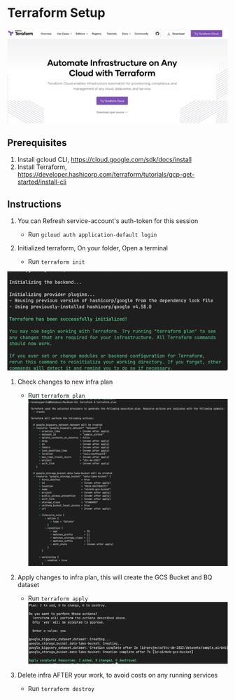# Terraform Setup
![terraform home](../images/terraform_home.png)

## Prerequisites
1. Install gcloud CLI, https://cloud.google.com/sdk/docs/install
2. Install Terraform, https://developer.hashicorp.com/terraform/tutorials/gcp-get-started/install-cli

## Instructions
1. You can Refresh service-account's auth-token for this session
    - Run `gcloud auth application-default login`

2. Initialized terraform, On your folder, Open a terminal
   - Run `terraform init`
   
![terraform plan](../images/terraform_init.png)

1. Check changes to new infra plan
   - Run `terraform plan`
  ![terraform plan](../images/terraform_plan.png)

1. Apply changes to infra plan, this will create the GCS Bucket and BQ dataset
    - Run `terraform apply`
![terraform apply](../images/terraform_apply_1.png)

1. Delete infra AFTER your work, to avoid costs on any running services
    - Run `terraform destroy`